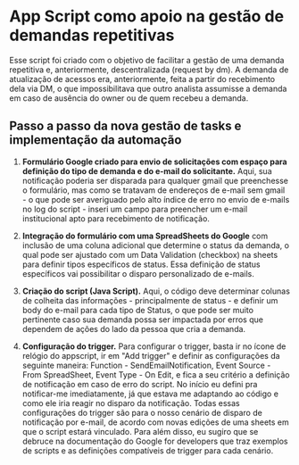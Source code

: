# App Script como apoio na gestão de demandas repetitivas

Esse script foi criado com o objetivo de facilitar a gestão de uma demanda repetitiva e, anteriormente, descentralizada (request by dm). 
A demanda de atualização de acessos era, anteriormente, feita a partir do recebimento dela via DM, o que impossibilitava que outro analista assumisse a demanda em caso de ausência do owner ou de quem recebeu a demanda. 

## Passo a passo da nova gestão de tasks e implementação da automação

1) **Formulário Google criado para envio de solicitações com espaço para definição do tipo de demanda e do e-mail do solicitante.**
Aqui, sua notificação poderia ser disparada para qualquer gmail que preenchesse o formulário, mas como se tratavam de endereços de e-mail sem gmail - o que pode ser averiguado pelo alto índice de erro no envio de e-mails no log do script - inseri um campo para preencher um e-mail institucional apto para recebimento de notificação.
   
2) **Integração do formulário com uma SpreadSheets do Google** com inclusão de uma coluna adicional que determine o status da demanda, o qual pode ser ajustado com um Data Validation (checkbox) na sheets para definir tipos específicos de status. Essa definição de status específicos vai possibilitar o disparo personalizado de e-mails.
   
3) **Criação do script (Java Script).** Aqui, o código deve determinar colunas de colheita das informações - principalmente de status - e definir um body do e-mail para cada tipo de Status, o que pode ser muito pertinente caso sua demanda possa ser impactada por erros que dependem de ações do lado da pessoa que cria a demanda.

4) **Configuração do trigger.** Para configurar o trigger, basta ir no ícone de relógio do appscript, ir em "Add trigger" e definir as configurações da seguinte maneira: Function - SendEmailNotification, Event Source - From SpreadSheet, Event Type - On Edit, e fica a seu critério a definição de notificação em caso de erro do script. No início eu defini pra notificar-me imediatamente, já que estava me adaptando ao código e como ele iria reagir no disparo da notificação. Todas essas configurações do trigger são para o nosso cenário de disparo de notificação por e-mail, de acordo com novas edições de uma sheets em que o script estará vinculado. Para além disso, eu sugiro que se debruce na documentação do Google for developers que traz exemplos de scripts e as definições compatíveis de trigger para cada cenário.
